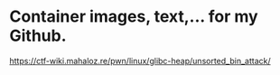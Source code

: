 # Container images, text,... for my Github.

https://ctf-wiki.mahaloz.re/pwn/linux/glibc-heap/unsorted_bin_attack/
